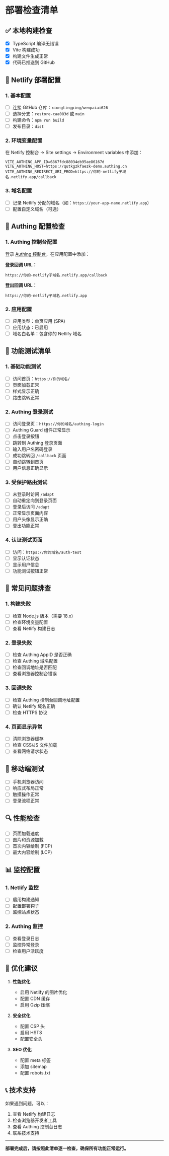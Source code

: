 # 部署检查清单

## ✅ 本地构建检查

- [x] TypeScript 编译无错误
- [x] Vite 构建成功
- [x] 构建文件生成正常
- [x] 代码已推送到 GitHub

## 🔧 Netlify 部署配置

### 1. 基本配置
- [ ] 连接 GitHub 仓库：`xiongtingping/wenpaiai626`
- [ ] 选择分支：`restore-caa083d` 或 `main`
- [ ] 构建命令：`npm run build`
- [ ] 发布目录：`dist`

### 2. 环境变量配置
在 Netlify 控制台 → Site settings → Environment variables 中添加：

```
VITE_AUTHING_APP_ID=6867fdc88034eb95ae86167d
VITE_AUTHING_HOST=https://qutkgzkfaezk-demo.authing.cn
VITE_AUTHING_REDIRECT_URI_PROD=https://你的-netlify子域名.netlify.app/callback
```

### 3. 域名配置
- [ ] 记录 Netlify 分配的域名（如：`https://your-app-name.netlify.app`）
- [ ] 配置自定义域名（可选）

## 🔐 Authing 配置检查

### 1. Authing 控制台配置
登录 [Authing 控制台](https://console.authing.cn/)，在应用配置中添加：

**登录回调 URL：**
```
https://你的-netlify子域名.netlify.app/callback
```

**登出回调 URL：**
```
https://你的-netlify子域名.netlify.app
```

### 2. 应用配置
- [ ] 应用类型：单页应用 (SPA)
- [ ] 应用状态：已启用
- [ ] 域名白名单：包含你的 Netlify 域名

## 🧪 功能测试清单

### 1. 基础功能测试
- [ ] 访问首页：`https://你的域名/`
- [ ] 页面加载正常
- [ ] 样式显示正确
- [ ] 路由跳转正常

### 2. Authing 登录测试
- [ ] 访问登录页：`https://你的域名/authing-login`
- [ ] Authing Guard 组件正常显示
- [ ] 点击登录按钮
- [ ] 跳转到 Authing 登录页面
- [ ] 输入用户名密码登录
- [ ] 成功跳转回 `/callback` 页面
- [ ] 自动跳转到首页
- [ ] 用户信息正确显示

### 3. 受保护路由测试
- [ ] 未登录时访问 `/adapt`
- [ ] 自动重定向到登录页面
- [ ] 登录后访问 `/adapt`
- [ ] 正常显示页面内容
- [ ] 用户头像显示正确
- [ ] 登出功能正常

### 4. 认证测试页面
- [ ] 访问：`https://你的域名/auth-test`
- [ ] 显示认证状态
- [ ] 显示用户信息
- [ ] 功能测试按钮正常

## 🐛 常见问题排查

### 1. 构建失败
- [ ] 检查 Node.js 版本（需要 18.x）
- [ ] 检查环境变量配置
- [ ] 查看 Netlify 构建日志

### 2. 登录失败
- [ ] 检查 Authing AppID 是否正确
- [ ] 检查 Authing 域名配置
- [ ] 检查回调地址是否匹配
- [ ] 查看浏览器控制台错误

### 3. 回调失败
- [ ] 检查 Authing 控制台回调地址配置
- [ ] 确认 Netlify 域名正确
- [ ] 检查 HTTPS 协议

### 4. 页面显示异常
- [ ] 清除浏览器缓存
- [ ] 检查 CSS/JS 文件加载
- [ ] 查看网络请求状态

## 📱 移动端测试

- [ ] 手机浏览器访问
- [ ] 响应式布局正常
- [ ] 触摸操作正常
- [ ] 登录流程正常

## 🔍 性能检查

- [ ] 页面加载速度
- [ ] 图片和资源加载
- [ ] 首次内容绘制 (FCP)
- [ ] 最大内容绘制 (LCP)

## 📊 监控配置

### 1. Netlify 监控
- [ ] 启用构建通知
- [ ] 配置部署钩子
- [ ] 监控站点状态

### 2. Authing 监控
- [ ] 查看登录日志
- [ ] 监控异常登录
- [ ] 检查用户活跃度

## 🚀 优化建议

1. **性能优化**
   - 启用 Netlify 的图片优化
   - 配置 CDN 缓存
   - 启用 Gzip 压缩

2. **安全优化**
   - 配置 CSP 头
   - 启用 HSTS
   - 配置安全头

3. **SEO 优化**
   - 配置 meta 标签
   - 添加 sitemap
   - 配置 robots.txt

## 📞 技术支持

如果遇到问题，可以：
1. 查看 Netlify 构建日志
2. 检查浏览器开发者工具
3. 查看 Authing 控制台日志
4. 联系技术支持

---

**部署完成后，请按照此清单逐一检查，确保所有功能正常运行。** 